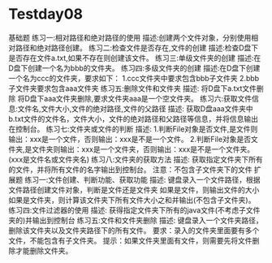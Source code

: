 # Testday08

基础题
练习一:相对路径和绝对路径的使用
描述:创建两个文件对象，分别使用相对路径和绝对路径创建。
练习二:检查文件是否存在,文件的创建
描述:检查D盘下是否存在文件a.txt,如果不存在则创建该文件。
练习三:单级文件夹的创建
描述:在D盘下创建一个名为bbb的文件夹。
练习四:多级文件夹的创建
描述:在D盘下创建一个名为ccc的文件夹，要求如下：
1.ccc文件夹中要求包含bbb子文件夹
2.bbb子文件夹要求包含aaa文件夹
练习五:删除文件和文件夹
描述:
将D盘下a.txt文件删除
将D盘下aaa文件夹删除,要求文件夹aaa是一个空文件夹。
练习六:获取文件信息:文件名,文件大小,文件的绝对路径,文件的父路径
描述:
获取D盘aaa文件夹中b.txt文件的文件名，文件大小，文件的绝对路径和父路径等信息，并将信息输出在控制台。
练习七:文件夹或文件的判断
描述:
1.判断File对象是否文件,是文件则输出：xxx是一个文件，否则输出：xxx是不是一个文件。
2.判断File对象是否文件夹,是文件夹则输出：xxx是一个文件夹，否则输出：xxx是不是一个文件夹。(xxx是文件名或文件夹名)
练习八:文件夹的获取方法
描述:
获取指定文件夹下所有的文件，并将所有文件的名字输出到控制台。
注意：不包含子文件夹下的文件
扩展题
练习一:文件创建、判断功能、获取功能
描述:
键盘录入一个文件路径，根据文件路径创建文件对象，判断是文件还是文件夹
如果是文件，则输出文件的大小
如果是文件夹，则计算该文件夹下所有文件大小之和并输出(不包含子文件夹)。
练习四:文件过滤器的使用
描述:
获得指定文件夹下所有的java文件(不考虑子文件夹的)并输出到控制台
练习五:文件和文件夹删除
描述:
键盘录入一个文件夹路径，删除该文件夹以及文件夹路径下的所有文件。
要求：录入的文件夹里面要有多个文件，不能包含有子文件夹。
提示：如果文件夹里面有文件，则需要先将文件删除才能删除文件夹。


